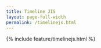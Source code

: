 ```yaml
---
title: Timeline JIS
layout: page-full-width
permalink: /timelinejs.html
---
```

{% include feature/timelinejs.html %}